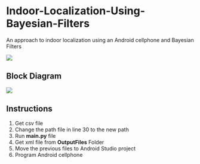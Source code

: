 # Indoor-Localization-Using-Bayesian-Filters
An approach to indoor localization using an Android cellphone and Bayesian Filters

![](/home/joseph/GitFiles/IndoorLocalizationUsingBayesianFilter/Images/view_location.png)

## Block Diagram

![](/home/joseph/GitFiles/IndoorLocalizationUsingBayesianFilter/Images/FlowChart.png)

## Instructions

1. Get csv file
2. Change the path file in line 30 to the new path
3. Run **main.py** file
4. Get xml file from **OutputFiles** Folder
5. Move the previous files to Android Studio project
6. Program Android cellphone





